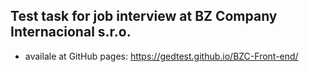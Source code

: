 ## Test task for job interview at BZ Company Internacional s.r.o.

- availale at GitHub pages: https://gedtest.github.io/BZC-Front-end/
